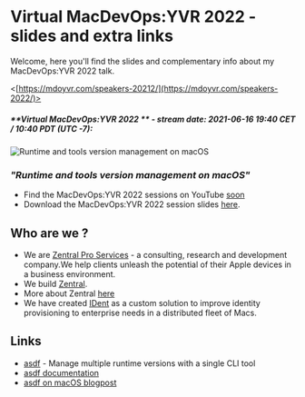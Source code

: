 # Virtual MacDevOps:YVR 2022 - slides and extra links

Welcome, here you'll find the slides and complementary info about my MacDevOps:YVR 2022 talk.

<[https://mdoyvr.com/speakers-20212/](https://mdoyvr.com/speakers-2022/)>

##### **Virtual MacDevOps:YVR 2022 ** - stream date: 2021-06-16 19:40 CET / 10:40 PDT (UTC -7):

![Runtime and tools version management on macOS](img/session_intro.png)


### _"Runtime and tools version management on macOS"_

- Find the MacDevOps:YVR 2022 sessions on YouTube [soon](https://www.youtube.com/channel/UCIZgKKNrG-ty72Bez8b2qHg)
- Download the MacDevOps:YVR 2022 session slides [here](./pdf/MDOYVR22_runtimetools_asdf-on-macos.pdf).

## Who are we ?

- We are [Zentral Pro Services](https://www.zentral.pro/) - a consulting, research and development company.We help clients unleash the potential of their Apple devices in a business environment.
- We build [Zentral](https://github.com/zentralopensource/zentral/zentral).
- More about Zentral [here](https://zentral.io)
- We have created [IDent](https://www.ident.help) as a custom solution to improve identity provisioning to enterprise needs in a distributed fleet of Macs.

## Links

- [asdf](https://asdf-vm.com) - Manage multiple runtime versions with a single CLI tool
- [asdf documentation](https://asdf-vm.com/manage/core.html)
- [asdf on macOS blogpost](https://blog.macadmin.me/posts/asdf-on-macos/)
